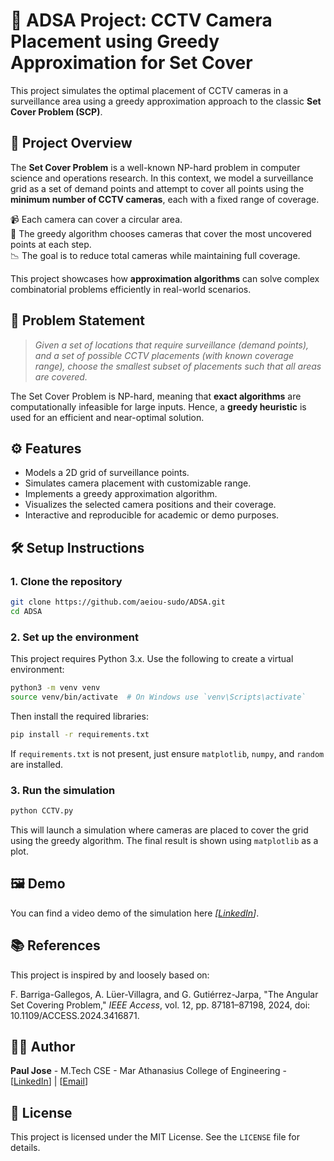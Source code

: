 # 🔐 ADSA Project: CCTV Camera Placement using Greedy Approximation for Set Cover

This project simulates the optimal placement of CCTV cameras in a surveillance area using a greedy approximation approach to the classic **Set Cover Problem (SCP)**.

## 📌 Project Overview

The **Set Cover Problem** is a well-known NP-hard problem in computer science and operations research. In this context, we model a surveillance grid as a set of demand points and attempt to cover all points using the **minimum number of CCTV cameras**, each with a fixed range of coverage.

📹 Each camera can cover a circular area.  
🧠 The greedy algorithm chooses cameras that cover the most uncovered points at each step.  
📉 The goal is to reduce total cameras while maintaining full coverage.

This project showcases how **approximation algorithms** can solve complex combinatorial problems efficiently in real-world scenarios.

## 🧠 Problem Statement

> _Given a set of locations that require surveillance (demand points), and a set of possible CCTV placements (with known coverage range), choose the smallest subset of placements such that all areas are covered._

The Set Cover Problem is NP-hard, meaning that **exact algorithms** are computationally infeasible for large inputs. Hence, a **greedy heuristic** is used for an efficient and near-optimal solution.

## ⚙️ Features

- Models a 2D grid of surveillance points.
- Simulates camera placement with customizable range.
- Implements a greedy approximation algorithm.
- Visualizes the selected camera positions and their coverage.
- Interactive and reproducible for academic or demo purposes.

## 🛠️ Setup Instructions

### 1. Clone the repository

```bash
git clone https://github.com/aeiou-sudo/ADSA.git
cd ADSA
```

### 2. Set up the environment
This project requires Python 3.x. Use the following to create a virtual environment:

```bash
python3 -m venv venv
source venv/bin/activate  # On Windows use `venv\Scripts\activate`
```

Then install the required libraries:

```bash
pip install -r requirements.txt
```

If `requirements.txt` is not present, just ensure `matplotlib`, `numpy`, and `random` are installed.

### 3. Run the simulation

```bash
python CCTV.py
```

This will launch a simulation where cameras are placed to cover the grid using the greedy algorithm. The final result is shown using `matplotlib` as a plot.

## 🖼️ Demo
You can find a video demo of the simulation here *[[LinkedIn](https://www.linkedin.com/in/paul-jose-016)]*.

## 📚 References
This project is inspired by and loosely based on:

F. Barriga-Gallegos, A. Lüer-Villagra, and G. Gutiérrez-Jarpa, "The Angular Set Covering Problem," *IEEE Access*, vol. 12, pp. 87181–87198, 2024, doi: 10.1109/ACCESS.2024.3416871.

## 🙋‍♂️ Author
**Paul Jose** - M.Tech CSE - Mar Athanasius College of Engineering - [[LinkedIn](https://www.linkedin.com/in/paul-jose-016)] | [[Email](mailto:pauljose513@gmail.com)]

## 📄 License
This project is licensed under the MIT License. See the `LICENSE` file for details.